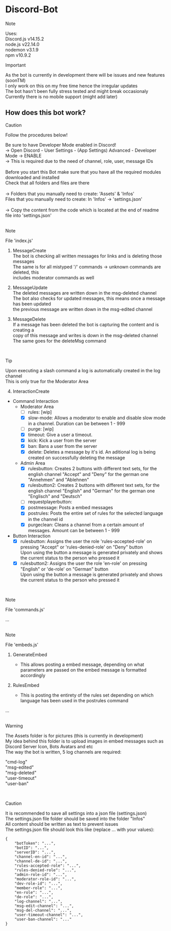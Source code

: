 # Discord-Bot
> [!NOTE]
> Uses:<br />
> Discord.js v14.15.2<br />
> node.js v22.14.0<br />
> nodemon v3.1.9<br />
> npm v10.9.2<br >

> [!IMPORTANT]
> As the bot is currently in development there will be issues and new features (soonTM)<br />
> I only work on this on my free time hence the irregular updates<br />
> The bot hasn't been fully stress tested and might break occasionaly<br />
> Currently there is no mobile support (might add later)<br />

<h2>How does this bot work?</h2>

> [!CAUTION]
> Follow the procedures below!<br />

Be sure to have Developer Mode enabled in Discord!<br />
-> Open Discord - User Settings - (App Settings) Advanced - Developer Mode -> ENABLE<br />
-> This is required due to the need of channel, role, user, message IDs<br />
<br />
Before you start this Bot make sure that you have all the required modules downloaded and installed<br />
Check that all folders and files are there<br />
<br />
-> Folders that you manually need to create: 'Assets' & 'Infos'<br />
Files that you manually need to create: In 'Infos' -> 'settings.json'<br />
<br />
-> Copy the content from the code which is located at the end of readme file into 'settings.json'<br />
<br />

> [!NOTE] 
> File 'index.js'<br />

1. MessageCreate<br />
The bot is checking all written messages for links and is deleting those messages<br />
The same is for all mistyped '/' commands -> unknown commands are deleted, this<br />
includes moderator commands as well<br />

2. MessageUpdate<br />
The deleted messages are written down in the msg-deleted channel<br />
The bot also checks for updated messages, this means once a message has been updated<br />
the previous message are written down in the msg-edited channel<br />

3. MessageDelete<br />
If a message has been deleted the bot is capturing the content and is creating a<br />
copy of this message and writes is down in the msg-deleted channel<br />
The same goes for the deleteMsg command<br />
<br />

> [!TIP]
> Upon executing a slash command a log is automatically created in the log channel<br />
> This is only true for the Moderator Area<br />

4. InteractionCreate
  - Command Interaction<br />
    - Moderator Area<br />
	  - [ ] rules: [wip]<br />
	  - [x] slow-mode: Allows a moderator to enable and disable slow mode in a channel. Duration can be between 1 - 999<br />
	  - [ ] purge: [wip]<br />
	  - [x] timeout: Give a user a timeout. <br />
	  - [x] kick: Kick a user from the server<br />
	  - [x] ban: Bans a user from the server<br />
	  - [x] delete: Deletes a message by it's id. An aditional log is being created on successfully deleting the message<br />
 
    - Admin Area<br />
	  - [x]  rulesbutton: Creates 2 buttons with different text sets, for the english channel "Accept" and "Deny" for the german one "Annehmen" and "Ablehnen"<br />
	  - [x]  rulesbutton2: Creates 2 buttons with different text sets, for the english channel "English" and "German" for the german one "Englisch" and "Deutsch"<br />
	  - [ ]  requestplayerbutton:<br />
	  - [x]  postmessage: Posts a embed messages<br />
	  - [x]  postrules: Posts the entire set of rules for the selected language in the channel id<br />
	  - [x]  purgeclean: Cleans a channel from a certain amount of messages. Amount can be between 1 - 999<br />
  
  - Button Interaction<br />
	- [x]  rulesbutton: Assigns the user the role 'rules-accepted-role' on pressing "Accept" or 'rules-denied-role' on "Deny" button<br />
			Upon using the button a message is generated privately and shows the current status to the person who pressed it<br />
	- [x]  rulesbutton2: Assigns the user the role 'en-role' on pressing "English" or 'de-role' on "German" button<br />
			Upon using the button a message is generated privately and shows the current status to the person who pressed it<br />
<br />

> [!NOTE] 
> File 'commands.js'<br />

...<br />
<br />

> [!NOTE] 
> File 'embeds.js'<br />
1. GenerateEmbed
   - This allows posting a embed message, depending on what parameters are passed on the embed message is formatted accordingly<br />

2. RulesEmbed
   - This is posting the entirety of the rules set depending on which language has been used in the postrules command<br />

...<br />
<br />

> [!WARNING]
> The Assets folder is for pictures (this is currently in development)<br />
> My idea behind this folder is to upload images in embed messages such as<br />
> Discord Server Icon, Bots Avatars and etc<br />
> The way the bot is written, 5 log channels are required:<br />
> 
> "cmd-log"<br />
> "msg-edited"<br />
> "msg-deleted"<br />
> "user-timeout"<br />
> "user-ban"<br />
<br />

> [!CAUTION]
> It is recommended to save all settings into a json file (settings.json)<br />
> The settings.json file folder should be saved into the folder "Infos"<br />
> All content should be written as text to prevent issues<br />
> The settings.json file should look this like (replace ... with your values):<br />

```
{
	"botToken": "...",
	"botID": "...",
	"serverID": "...",
	"channel-en-id": "...",
	"channel-de-id": "...",
	"rules-accepted-role": "...",
	"rules-denied-role": "...",
	"admin-role-id": "...",
	"moderator-role-id": "...",
	"dev-role-id": "...",
	"member-role": "...",
	"en-role": "...",
	"de-role": "...",
	"log-channel": "...",
	"msg-edit-channel": "...",
	"msg-del-channel": "...",
	"user-timeout-channel": "...",
	"user-ban-channel": "..."
}
```